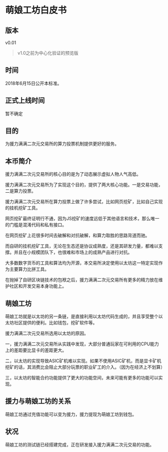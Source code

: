 # 萌娘工坊白皮书

## 版本

v0.01

> v1.0之前为中心化验证的预览版

## 时间

2018年6月15日公开本标准。

## 正式上线时间

暂不确定

## 目的

为援力满满二次元交易所的算力投票机制提供更好的服务。

## 本币简介

援力满满二次元交易所的核心目的是为了动态展示虚拟人物人气高低。

援力满满二次元交易所为了实现这个目的，提供了两大核心功能。一是交易功能，二是算力投票。

援力满满二次元交易所在算力投票上做了许多尝试，比如网页挖矿，比如自己实现的挂机挖矿工具。

网页挖矿最终证明行不通，因为JS挖矿的速度远低于其他语言和技术，那么唯一的门槛是混淆代码和私有接口。

在网页挖矿上花很多时间去破解和对抗破解，和算力取胜的思路背道而驰。

而自研的挂机挖矿工具，无论在生态还是协议成熟度，还是其研发力量，都难以支撑。并且在小规模团队下，也很难和市场上的成熟产品进行对抗。

大多数数字货币的工具和算法均为开源，本交易所决定使用以太坊这一特定实现作为主要算力比拼工具。

在抛掉了自研区块链技术的包袱之后，援力满满二次元交易所有更多的精力放在维护社区和开发交易本身功能上。

## 萌娘工坊

萌娘工坊就是以太坊的另一条链，是直接利用以太坊代码生成的，并且享受整个以太坊社区提供的便利。比如钱包，挖矿软件等。

援力满满二次元交易所选用以太坊的原因。

一，援力满满二次元交易所从实践中发现，大部分普通玩家在可利用的CPU能力上的差距要比显卡的差距更大。

二，以太坊的实现导致ASIC矿机难以实现。如果不使用ASIC矿机，而是显卡矿机挖矿的话，其消费比会阻止大部分玩票的职业矿工的介入。（因为在经济上不划算）

三，以太坊的智能合约功能提供了更大的功能空间，未来可能有更多的功能可以实现。

## 援力与萌娘工坊的关系

萌娘工坊通过充值功能可以变为援力，援力提现为萌娘工坊到钱包。

## 状况

萌娘工坊的测试链已经搭建完成，正在研发接入援力满满二次元交易的功能。
